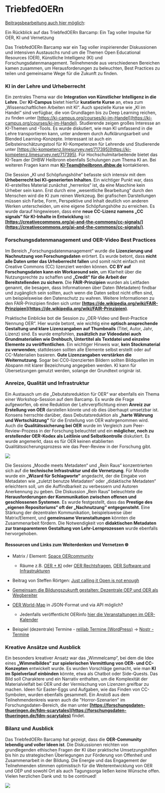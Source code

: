 # TriebfedOERn

[Beitragsbearbeitung auch hier möglich](https://pad.gwdg.de/mIaV2exKTNy75YD468Zk4A?both):


Ein Rückblick auf das TriebfedOERn Barcamp: Ein Tag voller Impulse für OER, KI und Vernetzung

Das TriebfedOERn Barcamp war ein Tag voller inspirierender Diskussionen und intensiven Austauschs rund um die Themen Open Educational Resources (OER), Künstliche Intelligenz (KI) und Forschungsdatenmanagement. Teilnehmende aus verschiedenen Bereichen kamen zusammen, um Herausforderungen zu beleuchten, Best Practices zu teilen und gemeinsame Wege für die Zukunft zu finden.

### KI in der Lehre und Urheberrecht

Ein zentrales Thema war die **Integration von Künstlicher Intelligenz in die Lehre**. Der **KI-Campus** bietet hierfür **kuratierte Kurse** an, etwa zum „Wissenschaftlichen Arbeiten mit KI“. Auch spezielle Kurse wie „KI im Handel“ sind verfügbar, die von Grundlagen bis zu Deep Learning reichen, zu finden unter [https://ki-campus.org/courses/ki-im-Handel](https://ki-campus.org/courses/ki-im-Handel). Studierende zeigen großes Interesse an KI-Themen und -Tools. Es wurde diskutiert, wie man KI umfassend in die Lehre transportieren kann, unter anderem durch Aufklärungsarbeit und Blended Learning-Konzepte. Interessant ist auch ein Selbsteinschätzungstool für KI-Kompetenzen für Lehrende und Studierende unter [https://ki-kompetenz.limesurvey.net/717395](https://ki-kompetenz.limesurvey.net/717395). Für Hochschulmitarbeitende bietet das KI-Team der DHBW Heilbronn ebenfalls Schulungen zum Thema KI an. Bei weiteren Fragen kann man **[KI-Team@heilbronn.dhbw.de](mailto:KI-Team@heilbronn.dhbw.de)** kontaktieren.

Die Session „KI und Schöpfungshöhe“ befasste sich intensiv mit dem **Urheberrecht bei KI-generierten Inhalten**. Ein wichtiger Punkt war, dass KI-erstelltes Material zunächst „herrenlos“ ist, da eine Maschine kein Urheber sein kann. Erst durch eine „wesentliche Bearbeitung“ durch den Menschen wird die KI zum reinen Werkzeug. Bei grafischen Darstellungen müssen sich Farbe, Form, Perspektive und Inhalt deutlich von anderen Werken unterscheiden, um eine eigene Schöpfungshöhe zu erreichen. Es wurde darauf hingewiesen, dass eine **neue CC-Lizenz namens „CC signals“ für KI-Inhalte in Entwicklung** ist: **[https://creativecommons.org/ai-and-the-commons/cc-signals/](https://creativecommons.org/ai-and-the-commons/cc-signals/)**.

### Forschungsdatenmanagement und OER-Video Best Practices

Im Bereich „Forschungsdatenmanagement“ wurde die **Lizenzierung und Nachnutzung von Forschungsdaten** erörtert. Es wurde betont, dass **nicht alle Daten unter das Urheberrecht fallen** und somit nicht einfach mit Creative Commons (CC) lizenziert werden können. **CC BY auf Forschungsdaten kann ein Workaround sein**, um Klarheit über die Nutzungsrechte zu schaffen und **„Credit“ für die Arbeit der Bereitstellenden zu sichern**. Die **FAIR-Prinzipien** wurden als Leitfaden genannt, die besagen, dass Informationen über Daten (Metadaten) findbar und zugänglich sein sollten, auch wenn die Daten selbst nicht offen sind, um beispielsweise den Datenschutz zu wahren. Weitere Informationen zu den FAIR-Prinzipien finden sich unter **[https://de.wikipedia.org/wiki/FAIR-Prinzipien](https://de.wikipedia.org/wiki/FAIR-Prinzipien)**.

Praktische Einblicke bot die Session zu „OER-Video und Best-Practice Nennung OER“. Hier wurde betont, wie wichtig eine **optisch ansprechende Gestaltung und klare Lizenzangaben auf Thumbnails** (Titel, Autor, Jahr, Lizenz) sind. Es wurde empfohlen, **zusätzlich zur Videodatei auch Grundmaterialien wie Drehbuch, Untertitel als Textdatei und einzelne Elemente zu veröffentlichen**. Ein wichtiger Hinweis war, **kein Stockmaterial zu verwenden**; stattdessen sollten alle Elemente selbst erstellt oder auf CC-Materialien basieren. **Gute Lizenzangaben verstärken die Weiternutzung**. Sogar bei CC0-lizenzierten Bildern sollten Bildquellen im Abspann mit klarer Bezeichnung angegeben werden. KI kann für Übersetzungen genutzt werden, solange der Grundtext originär ist.

### Anreize, Qualität und Infrastruktur

Ein Austausch um die „Debutatsreduktion für OER“ war ebenfalls ein Thema einer Workshop-Session auf dem Barcamp. Es wurde die Frage aufgeworfen, ob eine Reduktion der Lehrverpflichtung einen **Anreiz zur Erstellung von OER** darstellen könnte und ob dies überhaupt umsetzbar ist. Konsens herrschte darüber, dass Debutatsreduktion als **„harte Währung und Wertschätzung“** für die Erstellung von OER wahrgenommen wird. Auch die **Qualitätssicherung bei OER** wurde im Vergleich zum Peer-Review-Prozess in der Forschung beleuchtet und ein **möglicher, noch zu erstellender OER-Kodex als Leitlinie und Selbstkontrolle** diskutiert. Es wurde angemerkt, dass es für OER keinen etablierten Qualitätssicherungsprozess wie das Peer-Review in der Forschung gibt.

![](https://pad.gwdg.de/uploads/e56b62f0-f884-4af2-b778-b214cad68d68.png)


Die Sessions „Moodle meets Metadaten“ und „Rein Raus“ konzentrierten sich auf die **technische Infrastruktur und die Vernetzung**. Für Moodle wurde ein **„Wizard für Schlagworte“** angedacht, der die Eingabe von Metadaten wie „zuletzt benutze Metadaten“ oder „didaktische Metadaten“ erleichtern soll, um die Auffindbarkeit zu verbessern und Autoren Anerkennung zu geben. Die Diskussion „Rein Raus“ beleuchtete die **Herausforderungen der Kommunikation zwischen offenen und geschlossenen Systemen**. Es wurde festgestellt, dass das **Prestige des „eigenen Repositoriums“ oft der „Nachnutzung“ entgegensteht**. Eine Stärkung der dezentralen Kommunikation, beispielsweise über Matrix/Element, und **gemeinsame Veranstaltungen** könnten die Zusammenarbeit fördern. Die Notwendigkeit von **didaktischen Metadaten zur transparenteren Gestaltung von Lehr-Lernprozessen** wurde ebenfalls hervorgehoben.

#### Ressourcen und Links zum Weiterdenken und Vernetzen 🌐

-   Matrix / Element: [Space OERcommunity](https://matrix.to/#/#oercommunity:rpi-virtuell.de)
    -   Räume z.B. [OER + KI](https://matrix.to/#/#oer-ki:rpi-virtuell.de) oder [OER Rechtsfragen](https://matrix.to/#/#oer-rechtsfragen:rpi-virtuell.de), [OER Software und Infrastrukturen](https://matrix.to/#/#oer-it:academiccloud.de) 
-   Beitrag von Steffen Rörtgen: [Just calling it Open is not enough](https://njump.me/naddr1qvzqqqr4gupzq8zl7092ekzzcqwu4rehsgcmzesh29kjznd8t3aw4wlfu8h7ns8kqq2kstttxuexvnm0tfkkvh6nfapnxc64wpckx48r7gg)
   
-   [Gemeinsam die Bildungszukunft gestalten: Dezentrale OEP und OER als Wegbereiter](https://oer.community/dezentrale-oep-oer/)
- [OER World-Map](https://oerworldmap.org/) in JSON-Format und via API möglich?
    -   Jedenfalls veröffentlicht OERinfo [hier die Veranstaltungen im OER-Kalender](https://open-educational-resources.de/veranstaltungen/kalender/)  
-   Beispiel (dezentrale) Termine - [relilab Termine (WordPress)](https://relilab.org/termine/) -> [Nostr - Termine](https://rpi-virtuell.github.io/nostrfeed_calendar/event-wall.html)

### Kreative Ansätze und Ausblick

Ein besonders kreativer Ansatz war das „Wimmelcamp“, bei dem die Idee eines **„Wimmelbildes“ zur spielerischen Vermittlung von OER- und CC-Konzepten** entwickelt wurde. Es wurden Vorschläge gemacht, wie man **KI im Spielverlauf einbinden** könnte, etwa als Chatbot oder Side-Quests. Das Bild soll Charaktere und ein Narrativ enthalten, um die Komplexität der Materialvielfalt bei OER und der Vermischung von Lizenzen greifbar zu machen. Ideen für Easter-Eggs und Aufgaben, wie das Finden von CC-Symbolen, wurden ebenfalls gesammelt. Ein Anstoß aus dem Teilnehmendenkreis waren auch die "Horror-Szenarien" im Forschungsdaten-Bereich, die man unter **[https://forschungsdaten-thueringen.de/fdm-scarytales](https://forschungsdaten-thueringen.de/fdm-scarytales)** findet.

### Bilanz und Ausblick
Das TriebfedOERn Barcamp hat gezeigt, dass die **OER-Community lebendig und voller Ideen ist**. Die Diskussionen reichten von grundlegenden ethischen Fragen der KI über praktische Umsetzungshilfen bis hin zu strategischen Überlegungen zur Förderung von Offenheit und Zusammenarbeit in der Bildung. Die Energie und das Engagement der Teilnehmenden stimmen optimistisch für die Weiterentwicklung von OER und OEP und sowohl Ort als auch Tagungsorga ließen keine Wünsche offen. 
Vielen herzlichen Dank und: to be continued!

![](https://pad.gwdg.de/uploads/06e65618-728c-481e-9072-cbb2d5d3dbf7.jpg)